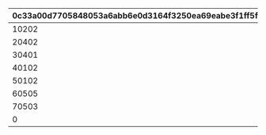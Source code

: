 |0c33a00d7705848053a6abb6e0d3164f3250ea69eabe3f1ff5fe44e28bb55096|5b3dfc00f952649cdba310c722300c5aed6d3ebb7cb4391d351d49a5be3a7d7b|8734ee29f71ce538ef03ddce8929c3fc41bee4095da3b444653e3e0c24231e3b|33b0d3a219dadf31df4395d310f3fa8b01fc8ea9fa27c341e7061105b622ef2a|7648ad53063a42d340a95a7cb52bdd205dfe17665fd4e643d31eecabce282905|e10e282bd92ff6437d2c6d2cc26f79f9041b4595dfc6fa76202ce401c0520b0c|e2a7ac70e59a1ab04ae57eadbe3af74275382677670622dfa0b9b9acc5e22039|df5bd028f5ce4b4c28028b33ca1f20968a8411ae3c8b7f472f2c51f2ffdb3a44|536e0968ba7ea7f69ba78f2cc62868544213d4a6716863ce8212673c6caa787f|2391aa9e96cfb1215cc12a041956dcff6a2ba15980ca8e55d1e79e7dd1891c2b|fe2e38222ac58a723d905b06d4515a65cd94f6f75f10c836f5cd199fe30369af|fe837768fd433165571620d3b177c9e670f66ec682becec8ed2f66dfe41f553e|
| --- | --- | --- | --- | --- | --- | --- | --- | --- | --- | --- | --- |
|10202|1|0|10301|10302|5148062|0|10501|10101|5148061|5148601|10201|
|20402|2|0|20501|20503|5148065|0|20403|20502|5148064|5148061|20401|
|30401|3|0|30301|30302|5148068|0|30503|30501|5148067|5148064|30502|
|40102|4|40403|40301|40302|5148071|40501|40402|40401|5148070|5148067|40101|
|50102|5|50302|50201|50202|5148074|50301|50401|50501|5148073|5148070|50101|
|60505|6|60508|60503|60507|5148077|60504|60506|60502|5148076|5148073|60501|
|70503|7|70505|70101|70504|5148080|70501|70502|70201|5148079|5148076|70301|
|0|100|0|0|0|0|0|0|0|5148603|0|0|